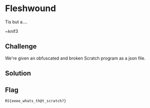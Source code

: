 # Fleshwound

Tis but a....

~knif3

## Challenge

We're given an obfuscated and broken Scratch program as a json file.

## Solution

## Flag

`RS{eeee_whats_th@t_scratch?}`

